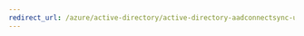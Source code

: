 ```yaml
---
redirect_url: /azure/active-directory/active-directory-aadconnectsync-understanding-default-configuration
---
```

